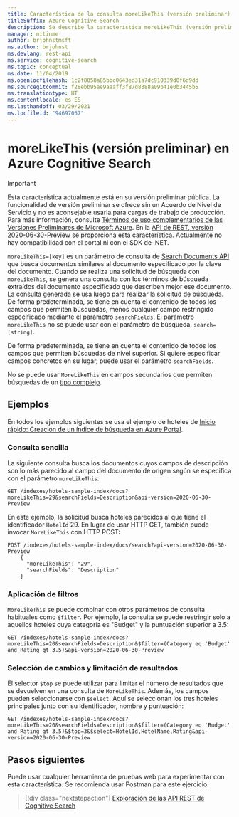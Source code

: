 ```yaml
---
title: Característica de la consulta moreLikeThis (versión preliminar)
titleSuffix: Azure Cognitive Search
description: Se describe la característica moreLikeThis (versión preliminar), que está disponible en las versiones preliminares de la API REST de Azure Cognitive Search.
manager: nitinme
author: brjohnstmsft
ms.author: brjohnst
ms.devlang: rest-api
ms.service: cognitive-search
ms.topic: conceptual
ms.date: 11/04/2019
ms.openlocfilehash: 1c2f8058a85bbc0643ed31a7dc910339d0f6d9dd
ms.sourcegitcommit: f28ebb95ae9aaaff3f87d8388a09b41e0b3445b5
ms.translationtype: HT
ms.contentlocale: es-ES
ms.lasthandoff: 03/29/2021
ms.locfileid: "94697057"
---
```

# <a name="morelikethis-preview-in-azure-cognitive-search"></a>moreLikeThis (versión preliminar) en Azure Cognitive Search

> [!IMPORTANT] 
> Esta característica actualmente está en su versión preliminar pública. La funcionalidad de versión preliminar se ofrece sin un Acuerdo de Nivel de Servicio y no es aconsejable usarla para cargas de trabajo de producción. Para más información, consulte [Términos de uso complementarios de las Versiones Preliminares de Microsoft Azure](https://azure.microsoft.com/support/legal/preview-supplemental-terms/). En la [API de REST, versión 2020-06-30-Preview](search-api-preview.md) se proporciona esta característica. Actualmente no hay compatibilidad con el portal ni con el SDK de .NET.

`moreLikeThis=[key]` es un parámetro de consulta de [Search Documents API](/rest/api/searchservice/search-documents) que busca documentos similares al documento especificado por la clave del documento. Cuando se realiza una solicitud de búsqueda con `moreLikeThis`, se genera una consulta con los términos de búsqueda extraídos del documento especificado que describen mejor ese documento. La consulta generada se usa luego para realizar la solicitud de búsqueda. De forma predeterminada, se tiene en cuenta el contenido de todos los campos que permiten búsquedas, menos cualquier campo restringido especificado mediante el parámetro `searchFields`. El parámetro `moreLikeThis` no se puede usar con el parámetro de búsqueda, `search=[string]`.

De forma predeterminada, se tiene en cuenta el contenido de todos los campos que permiten búsquedas de nivel superior. Si quiere especificar campos concretos en su lugar, puede usar el parámetro `searchFields`. 

No se puede usar `MoreLikeThis` en campos secundarios que permiten búsquedas de un [tipo complejo](search-howto-complex-data-types.md).

## <a name="examples"></a>Ejemplos

En todos los ejemplos siguientes se usa el ejemplo de hoteles de [Inicio rápido: Creación de un índice de búsqueda en Azure Portal](search-get-started-portal.md).

### <a name="simple-query"></a>Consulta sencilla

La siguiente consulta busca los documentos cuyos campos de descripción son lo más parecido al campo del documento de origen según se especifica con el parámetro `moreLikeThis`:

```
GET /indexes/hotels-sample-index/docs?moreLikeThis=29&searchFields=Description&api-version=2020-06-30-Preview
```

En este ejemplo, la solicitud busca hoteles parecidos al que tiene el identificador `HotelId` 29.
En lugar de usar HTTP GET, también puede invocar `MoreLikeThis` con HTTP POST:

```
POST /indexes/hotels-sample-index/docs/search?api-version=2020-06-30-Preview
    {
      "moreLikeThis": "29",
      "searchFields": "Description"
    }
```

### <a name="apply-filters"></a>Aplicación de filtros

`MoreLikeThis` se puede combinar con otros parámetros de consulta habituales como `$filter`. Por ejemplo, la consulta se puede restringir solo a aquellos hoteles cuya categoría es "Budget" y la puntuación superior a 3.5:

```
GET /indexes/hotels-sample-index/docs?moreLikeThis=20&searchFields=Description&$filter=(Category eq 'Budget' and Rating gt 3.5)&api-version=2020-06-30-Preview
```

### <a name="select-fields-and-limit-results"></a>Selección de cambios y limitación de resultados

El selector `$top` se puede utilizar para limitar el número de resultados que se devuelven en una consulta de `MoreLikeThis`. Además, los campos pueden seleccionarse con `$select`. Aquí se seleccionan los tres hoteles principales junto con su identificador, nombre y puntuación: 

```
GET /indexes/hotels-sample-index/docs?moreLikeThis=20&searchFields=Description&$filter=(Category eq 'Budget' and Rating gt 3.5)&$top=3&$select=HotelId,HotelName,Rating&api-version=2020-06-30-Preview
```

## <a name="next-steps"></a>Pasos siguientes

Puede usar cualquier herramienta de pruebas web para experimentar con esta característica.  Se recomienda usar Postman para este ejercicio.

> [!div class="nextstepaction"]
> [Exploración de las API REST de Cognitive Search](search-get-started-rest.md)